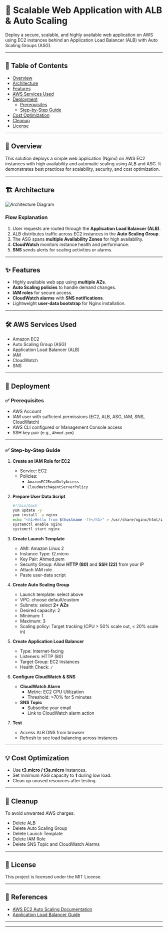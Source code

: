 # 🚀 Scalable Web Application with ALB & Auto Scaling

Deploy a secure, scalable, and highly available web application on AWS using EC2 instances behind an Application Load Balancer (ALB) with Auto Scaling Groups (ASG).

---

## 📝 Table of Contents

- [Overview](#overview)
- [Architecture](#architecture)
- [Features](#features)
- [AWS Services Used](#aws-services-used)
- [Deployment](#deployment)
  - [Prerequisites](#prerequisites)
  - [Step-by-Step Guide](#step-by-step-guide)
- [Cost Optimization](#cost-optimization)
- [Cleanup](#cleanup)
- [License](#license)

---

## 🔷 Overview

This solution deploys a simple web application (Nginx) on AWS EC2 instances with high availability and automatic scaling using ALB and ASG. It demonstrates best practices for scalability, security, and cost optimization.

---

## 🏗️ Architecture

![Architecture Diagram](link-to-your-diagram.png)

### **Flow Explanation**

1. User requests are routed through the **Application Load Balancer (ALB)**.
2. ALB distributes traffic across EC2 instances in the **Auto Scaling Group**.
3. The ASG spans **multiple Availability Zones** for high availability.
4. **CloudWatch** monitors instance health and performance.
5. **SNS** sends alerts for scaling activities or alarms.

---

## ✨ Features

- Highly available web app using **multiple AZs**.
- **Auto Scaling policies** to handle demand changes.
- **IAM roles** for secure access.
- **CloudWatch alarms** with **SNS notifications**.
- Lightweight **user-data bootstrap** for Nginx installation.

---

## 🛠️ AWS Services Used

- Amazon EC2
- Auto Scaling Group (ASG)
- Application Load Balancer (ALB)
- IAM
- CloudWatch
- SNS

---

## 🚀 Deployment

### ✅ Prerequisites

- AWS Account
- IAM user with sufficient permissions (EC2, ALB, ASG, IAM, SNS, CloudWatch)
- AWS CLI configured or Management Console access
- SSH key pair (e.g., `Ahmed.pem`)

---

### ✅ Step-by-Step Guide

1. **Create an IAM Role for EC2**
   - Service: EC2
   - Policies:
     - `AmazonEC2ReadOnlyAccess`
     - `CloudWatchAgentServerPolicy`

2. **Prepare User Data Script**

    ```bash
    #!/bin/bash
    yum update -y
    yum install -y nginx
    echo "<h1>Hello from $(hostname -f)</h1>" > /usr/share/nginx/html/index.html
    systemctl enable nginx
    systemctl start nginx
    ```

3. **Create Launch Template**
   - AMI: Amazon Linux 2
   - Instance Type: t2.micro
   - Key Pair: Ahmed.pem
   - Security Group: Allow **HTTP (80)** and **SSH (22)** from your IP
   - Attach IAM role
   - Paste user-data script

4. **Create Auto Scaling Group**
   - Launch template: select above
   - VPC: choose default/custom
   - Subnets: select **2+ AZs**
   - Desired capacity: 2  
   - Minimum: 1  
   - Maximum: 3  
   - Scaling policy: Target tracking (CPU > 50% scale out, < 20% scale in)

5. **Create Application Load Balancer**
   - Type: Internet-facing
   - Listeners: HTTP (80)
   - Target Group: EC2 Instances
   - Health Check: `/`

6. **Configure CloudWatch & SNS**
   - **CloudWatch Alarm**
     - Metric: EC2 CPU Utilization
     - Threshold: >70% for 5 minutes
   - **SNS Topic**
     - Subscribe your email
     - Link to CloudWatch alarm action

7. **Test**
   - Access ALB DNS from browser
   - Refresh to see load balancing across instances

---

## 💡 Cost Optimization

- Use **t3.micro / t3a.micro** instances.
- Set minimum ASG capacity to **1** during low load.
- Clean up unused resources after testing.

---

## 🧹 Cleanup

To avoid unwanted AWS charges:

- Delete ALB
- Delete Auto Scaling Group
- Delete Launch Template
- Delete IAM Role
- Delete SNS Topic and CloudWatch Alarms

---

## 📄 License

This project is licensed under the MIT License.

---

## 🔗 References

- [AWS EC2 Auto Scaling Documentation](https://docs.aws.amazon.com/autoscaling/ec2/userguide/what-is-amazon-ec2-auto-scaling.html)
- [Application Load Balancer Guide](https://docs.aws.amazon.com/elasticloadbalancing/latest/application/introduction.html)

---

---

